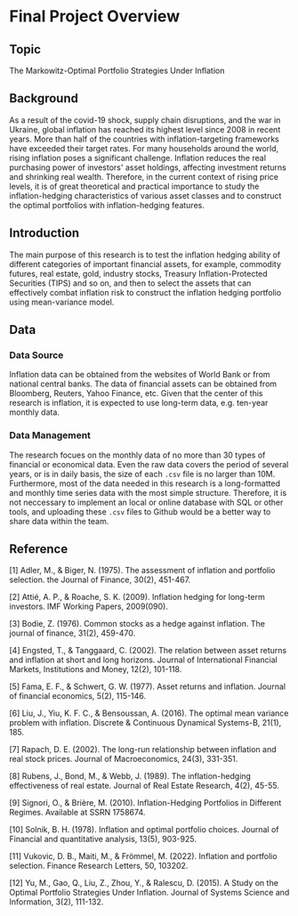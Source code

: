 # Final Project Overview 


## Topic 

The Markowitz-Optimal Portfolio Strategies Under Inflation 


## Background 

As a result of the covid-19 shock, supply chain disruptions, and the war in Ukraine, global inflation has reached its highest level since 2008 in recent years. More than half of the countries with inflation-targeting frameworks have exceeded their target rates. For many households around the world, rising inflation poses a significant challenge. Inflation reduces the real purchasing power of investors' asset holdings, affecting investment returns and shrinking real wealth. Therefore, in the current context of rising price levels, it is of great theoretical and practical importance to study the inflation-hedging characteristics of various asset classes and to construct the optimal portfolios with inflation-hedging features. 


## Introduction 

The main purpose of this research is to test the inflation hedging ability of different categories of important financial assets, for example, commodity futures, real estate, gold, industry stocks, Treasury Inflation-Protected Securities (TIPS) and so on, and then to select the assets that can effectively combat inflation risk to construct the inflation hedging portfolio using mean-variance model. 


## Data 

### Data Source 
Inflation data can be obtained from the websites of World Bank or from national central banks. The data of financial assets can be obtained from Bloomberg, Reuters, Yahoo Finance, etc. Given that the center of this research is inflation, it is expected to use long-term data, e.g. ten-year monthly data. 

### Data Management 
The research focues on the monthly data of no more than 30 types of financial or economical data. Even the raw data covers the period of several years, or is in daily basis, the size of each `.csv` file is no larger than 10M. Furthermore, most of the data needed in this research is a long-formatted and monthly time series data with the most simple structure. Therefore, it is not neccessary to implement an local or online database with SQL or other tools, and uploading these `.csv` files to Github would be a better way to share data within the team. 


## Reference 

[1]	Adler, M., & Biger, N. (1975). The assessment of inflation and portfolio selection. the Journal of Finance, 30(2), 451-467. 

[2]	Attié, A. P., & Roache, S. K. (2009). Inflation hedging for long-term investors. IMF Working Papers, 2009(090). 

[3]	Bodie, Z. (1976). Common stocks as a hedge against inflation. The journal of finance, 31(2), 459-470. 

[4]	Engsted, T., & Tanggaard, C. (2002). The relation between asset returns and inflation at short and long horizons. Journal of International Financial Markets, Institutions and Money, 12(2), 101-118. 

[5]	Fama, E. F., & Schwert, G. W. (1977). Asset returns and inflation. Journal of financial economics, 5(2), 115-146. 

[6]	Liu, J., Yiu, K. F. C., & Bensoussan, A. (2016). The optimal mean variance problem with inflation. Discrete & Continuous Dynamical Systems-B, 21(1), 185. 

[7]	Rapach, D. E. (2002). The long-run relationship between inflation and real stock prices. Journal of Macroeconomics, 24(3), 331-351. 

[8]	Rubens, J., Bond, M., & Webb, J. (1989). The inflation-hedging effectiveness of real estate. Journal of Real Estate Research, 4(2), 45-55. 

[9]	Signori, O., & Brière, M. (2010). Inflation-Hedging Portfolios in Different Regimes. Available at SSRN 1758674. 

[10]	Solnik, B. H. (1978). Inflation and optimal portfolio choices. Journal of Financial and quantitative analysis, 13(5), 903-925. 

[11]	Vukovic, D. B., Maiti, M., & Frömmel, M. (2022). Inflation and portfolio selection. Finance Research Letters, 50, 103202. 

[12]	Yu, M., Gao, Q., Liu, Z., Zhou, Y., & Ralescu, D. (2015). A Study on the Optimal Portfolio Strategies Under Inflation. Journal of Systems Science and Information, 3(2), 111-132. 

